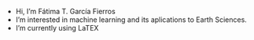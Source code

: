 - Hi, I’m Fátima T. García Fierros
- I’m interested in machine learning and its aplications to Earth Sciences.
- I’m currently using LaTEX 

<!---
fatima-tgf/fatima-tgf is a ✨ special ✨ repository because its `README.md` (this file) appears on your GitHub profile.
You can click the Preview link to take a look at your changes.
--->
